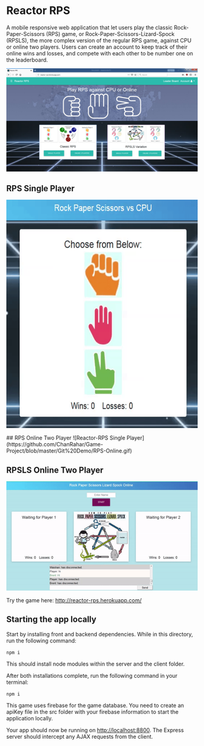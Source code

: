 # Reactor RPS

A mobile responsive web application that let users play the classic Rock-Paper-Scissors (RPS) game, or Rock-Paper-Scissors-Lizard-Spock (RPSLS), the more complex version of the regular RPS game, against CPU or online two players. Users can create an account to keep track of their online wins and losses, and compete with each other to be number one on the leaderboard.

![Reactor-RPS Homa Page](https://github.com/ChanRahar/Game-Project/blob/master/Git%20Demo/Reactor-RPS.png) 


## RPS Single Player
<p align="center">
<img width="800px" height="600px" src="https://github.com/ChanRahar/Game-Project/blob/master/Git%20Demo/RPS-Single.gif">
</p>
## RPS Online Two Player
![Reactor-RPS Single Player](https://github.com/ChanRahar/Game-Project/blob/master/Git%20Demo/RPS-Online.gif)

## RPSLS Online Two Player
![Reactor-RPS Single Player](https://github.com/ChanRahar/Game-Project/blob/master/Git%20Demo/RPSLS-Online.gif)


Try the game here: http://reactor-rps.herokuapp.com/

## Starting the app locally

Start by installing front and backend dependencies. While in this directory, run the following command:

```
npm i
```

This should install node modules within the server and the client folder.

After both installations complete, run the following command in your terminal:

```
npm i
```

This game uses firebase for the game database. You need to create an apiKey file in the src folder with your firebase information to start the application locally.

Your app should now be running on <http://localhost:8800>. The Express server should intercept any AJAX requests from the client.

